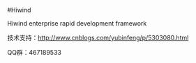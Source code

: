 #Hiwind

Hiwind enterprise rapid development framework 

技术支持：http://www.cnblogs.com/yubinfeng/p/5303080.html

QQ群：467189533
